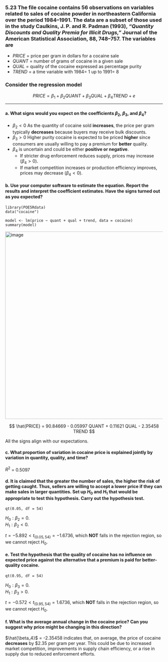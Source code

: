 ### 5.23 The file cocaine contains 56 observations on variables related to sales of cocaine powder in northeastern California over the period 1984–1991. The data are a subset of those used in the study Caulkins, J. P. and R. Padman (1993), *“Quantity Discounts and Quality Premia for Illicit Drugs,”* Journal of the American Statistical Association, 88, 748–757. The variables are 

- $PRICE$ = price per gram in dollars for a cocaine sale
- $QUANT$ = number of grams of cocaine in a given sale
- $QUAL$ = quality of the cocaine expressed as percentage purity
- $TREND$ = a time variable with 1984= 1 up to 1991= 8
### Consider the regression model 
$$
PRICE = \beta_1 + \beta_2 QUANT + \beta_3 QUAL + \beta_4 TREND +e
$$

--- 

#### a. What signs would you expect on the coeﬃcients $\beta_2$, $\beta_3$, and $\beta_4$?

- $\beta_2 < 0$ As the quantity of cocaine sold **increases**, the price per gram typically **decreases** because buyers may receive bulk discounts.
- $\beta_3 > 0$ Higher purity cocaine is expected to be priced **higher** since consumers are usually willing to pay a premium for **better** quality.
- $\beta_4$ is uncertain and could be either **positive or negative**.
  - If stricter drug enforcement reduces supply, prices may increase $(\beta_4 > 0)$.
  - If market competition increases or production efficiency improves, prices may decrease $(\beta_4 < 0)$.

#### b. Use your computer software to estimate the equation. Report the results and interpret the coeﬃcient estimates. Have the signs turned out as you expected?

```
library(POE5Rdata)
data("cocaine")

model <- lm(price ~ quant + qual + trend, data = cocaine)
summary(model)
```

<img width="600" alt="image" src="https://github.com/user-attachments/assets/0ed18dea-b550-4835-aaf5-dd9cf72ca091" />

$$
\hat{PRICE} = 90.84669 - 0.05997 QUANT + 0.11621 QUAL - 2.35458 TREND
$$

All the signs align with our expectations.

#### c. What proportion of variation in cocaine price is explained jointly by variation in quantity, quality, and time?

$R^2$ = 0.5097

#### d. It is claimed that the greater the number of sales, the higher the risk of getting caught. Thus, sellers are willing to accept a lower price if they can make sales in larger quantities. Set up $H_0$ and $H_1$ that would be appropriate to test this hypothesis. Carry out the hypothesis test.

```
qt(0.05, df = 54)
```
$H_0 : \beta_2 = 0$.            
$H_1 : \beta_2 < 0$.

$t = -5.892 < t_{(0.05, 54)} = -1.6736$, which **NOT** falls in the rejection region, so we cannot reject $H_0$. 

#### e. Test the hypothesis that the quality of cocaine has no influence on expected price against the alternative that a premium is paid for better-quality cocaine.

```
qt(0.95, df = 54)
```
$H_0 : \beta_3 = 0$.            
$H_1 : \beta_3 > 0$.

$t = -0.572 < t_{(0.95, 54)} = 1.6736$, which **NOT** falls in the rejection region, so we cannot reject $H_0$. 

 
#### f. What is the average annual change in the cocaine price? Can you suggest why price might be changing in this direction?

$\hat{\beta_4}$ = -2.35458 indicates that, on average, the price of cocaine **decreases** by $2.35 per gram per year. This could be due to increased market competition, improvements in supply chain efficiency, or a rise in supply due to reduced enforcement efforts.
